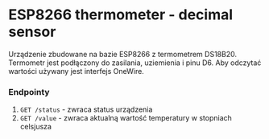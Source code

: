 # ESP8266 thermometer - decimal sensor
Urządzenie zbudowane na bazie ESP8266 z termometrem DS18B20. Termometr jest podłączony do zasilania, uziemienia i pinu D6. Aby odczytać wartości używany jest interfejs OneWire.
### Endpointy
1. `GET /status` - zwraca status urządzenia
1. `GET /value` - zwraca aktualną wartość temperatury w stopniach celsjusza